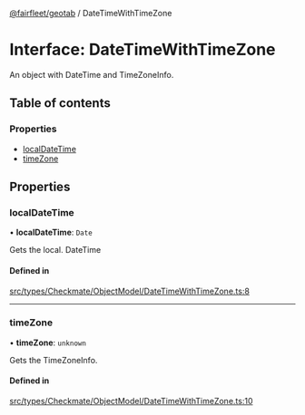 [@fairfleet/geotab](../README.md) / DateTimeWithTimeZone

# Interface: DateTimeWithTimeZone

An object with DateTime and TimeZoneInfo.

## Table of contents

### Properties

- [localDateTime](DateTimeWithTimeZone.md#localdatetime)
- [timeZone](DateTimeWithTimeZone.md#timezone)

## Properties

### localDateTime

• **localDateTime**: `Date`

Gets the local. DateTime

#### Defined in

[src/types/Checkmate/ObjectModel/DateTimeWithTimeZone.ts:8](https://github.com/fairfleet/geotab/blob/b682f10/src/types/Checkmate/ObjectModel/DateTimeWithTimeZone.ts#L8)

___

### timeZone

• **timeZone**: `unknown`

Gets the TimeZoneInfo.

#### Defined in

[src/types/Checkmate/ObjectModel/DateTimeWithTimeZone.ts:10](https://github.com/fairfleet/geotab/blob/b682f10/src/types/Checkmate/ObjectModel/DateTimeWithTimeZone.ts#L10)
